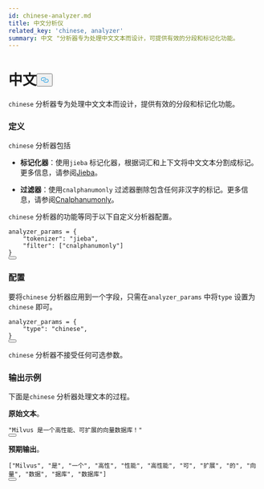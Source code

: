 ```yaml
---
id: chinese-analyzer.md
title: 中文分析仪
related_key: 'chinese, analyzer'
summary: 中文 "分析器专为处理中文文本而设计，可提供有效的分段和标记化功能。
---
```

<h1 id="Chinese​" class="common-anchor-header">中文<button data-href="#Chinese​" class="anchor-icon" translate="no">
      <svg translate="no"
        aria-hidden="true"
        focusable="false"
        height="20"
        version="1.1"
        viewBox="0 0 16 16"
        width="16"
      >
        <path
          fill="#0092E4"
          fill-rule="evenodd"
          d="M4 9h1v1H4c-1.5 0-3-1.69-3-3.5S2.55 3 4 3h4c1.45 0 3 1.69 3 3.5 0 1.41-.91 2.72-2 3.25V8.59c.58-.45 1-1.27 1-2.09C10 5.22 8.98 4 8 4H4c-.98 0-2 1.22-2 2.5S3 9 4 9zm9-3h-1v1h1c1 0 2 1.22 2 2.5S13.98 12 13 12H9c-.98 0-2-1.22-2-2.5 0-.83.42-1.64 1-2.09V6.25c-1.09.53-2 1.84-2 3.25C6 11.31 7.55 13 9 13h4c1.45 0 3-1.69 3-3.5S14.5 6 13 6z"
        ></path>
      </svg>
    </button></h1><p><code translate="no">chinese</code> 分析器专为处理中文文本而设计，提供有效的分段和标记化功能。</p>
<h3 id="Definition​" class="common-anchor-header">定义</h3><p><code translate="no">chinese</code> 分析器包括</p>
<ul>
<li><p><strong>标记化器</strong>：使用<code translate="no">jieba</code> 标记化器，根据词汇和上下文将中文文本分割成标记。更多信息，请参阅<a href="/docs/zh/jieba-tokenizer.md">Jieba</a>。</p></li>
<li><p><strong>过滤器</strong>：使用<code translate="no">cnalphanumonly</code> 过滤器删除包含任何非汉字的标记。更多信息，请参阅<a href="/docs/zh/cnalphanumonly-filter.md">Cnalphanumonly</a>。</p></li>
</ul>
<p><code translate="no">chinese</code> 分析器的功能等同于以下自定义分析器配置。</p>
<pre><code translate="no" class="language-python">analyzer_params = {​
    <span class="hljs-string">&quot;tokenizer&quot;</span>: <span class="hljs-string">&quot;jieba&quot;</span>,​
    <span class="hljs-string">&quot;filter&quot;</span>: [<span class="hljs-string">&quot;cnalphanumonly&quot;</span>]​
}​
<button class="copy-code-btn"></button></code></pre>
<h3 id="Configuration​" class="common-anchor-header">配置</h3><p>要将<code translate="no">chinese</code> 分析器应用到一个字段，只需在<code translate="no">analyzer_params</code> 中将<code translate="no">type</code> 设置为<code translate="no">chinese</code> 即可。</p>
<pre><code translate="no" class="language-python">analyzer_params = {​
    <span class="hljs-string">&quot;type&quot;</span>: <span class="hljs-string">&quot;chinese&quot;</span>,​
}​
<button class="copy-code-btn"></button></code></pre>
<div class="alert note">
<p><code translate="no">chinese</code> 分析器不接受任何可选参数。</p>
</div>
<h3 id="Example-output​" class="common-anchor-header">输出示例</h3><p>下面是<code translate="no">chinese</code> 分析器处理文本的过程。</p>
<p><strong>原始文本</strong>。</p>
<pre><code translate="no" class="language-python"><span class="hljs-string">&quot;Milvus 是一个高性能、可扩展的向量数据库！&quot;</span>​
<button class="copy-code-btn"></button></code></pre>
<p><strong>预期输出</strong>。</p>
<pre><code translate="no" class="language-python">[<span class="hljs-string">&quot;Milvus&quot;</span>, <span class="hljs-string">&quot;是&quot;</span>, <span class="hljs-string">&quot;一个&quot;</span>, <span class="hljs-string">&quot;高性&quot;</span>, <span class="hljs-string">&quot;性能&quot;</span>, <span class="hljs-string">&quot;高性能&quot;</span>, <span class="hljs-string">&quot;可&quot;</span>, <span class="hljs-string">&quot;扩展&quot;</span>, <span class="hljs-string">&quot;的&quot;</span>, <span class="hljs-string">&quot;向量&quot;</span>, <span class="hljs-string">&quot;数据&quot;</span>, <span class="hljs-string">&quot;据库&quot;</span>, <span class="hljs-string">&quot;数据库&quot;</span>]​
<button class="copy-code-btn"></button></code></pre>
